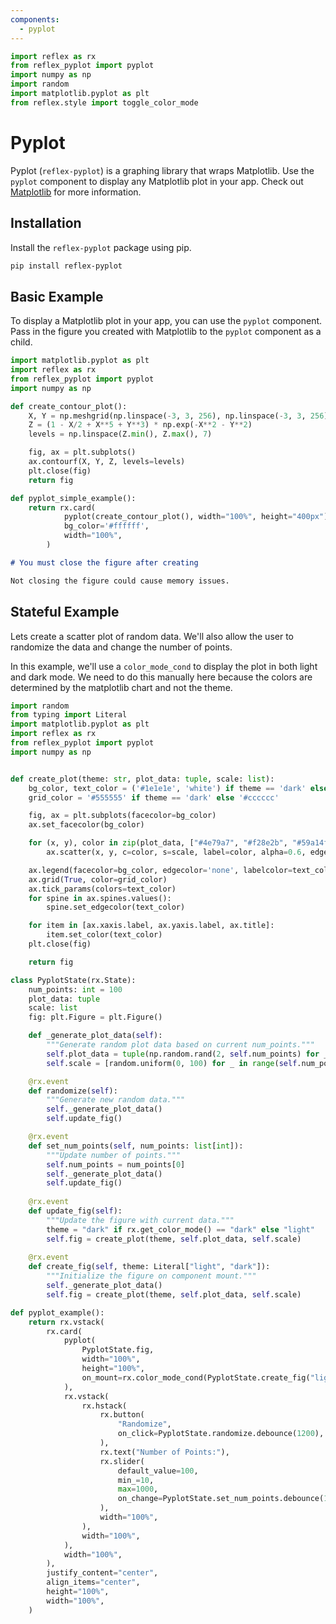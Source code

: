 ```yaml
---
components:
  - pyplot
---
```


```python exec
import reflex as rx
from reflex_pyplot import pyplot
import numpy as np
import random
import matplotlib.pyplot as plt
from reflex.style import toggle_color_mode
```

# Pyplot

Pyplot (`reflex-pyplot`) is a graphing library that wraps Matplotlib. Use the `pyplot` component to display any Matplotlib plot in your app. Check out [Matplotlib](https://matplotlib.org/) for more information.

## Installation

Install the `reflex-pyplot` package using pip.

```bash
pip install reflex-pyplot
```

## Basic Example

To display a Matplotlib plot in your app, you can use the `pyplot` component. Pass in the figure you created with Matplotlib to the `pyplot` component as a child.

```python demo exec
import matplotlib.pyplot as plt
import reflex as rx
from reflex_pyplot import pyplot
import numpy as np

def create_contour_plot():
    X, Y = np.meshgrid(np.linspace(-3, 3, 256), np.linspace(-3, 3, 256))
    Z = (1 - X/2 + X**5 + Y**3) * np.exp(-X**2 - Y**2)
    levels = np.linspace(Z.min(), Z.max(), 7)

    fig, ax = plt.subplots()
    ax.contourf(X, Y, Z, levels=levels)
    plt.close(fig)
    return fig

def pyplot_simple_example():
    return rx.card(
            pyplot(create_contour_plot(), width="100%", height="400px"),
            bg_color='#ffffff',
            width="100%",
        )
```

```md alert info
# You must close the figure after creating

Not closing the figure could cause memory issues.
```

## Stateful Example

Lets create a scatter plot of random data. We'll also allow the user to randomize the data and change the number of points.

In this example, we'll use a `color_mode_cond` to display the plot in both light and dark mode. We need to do this manually here because the colors are determined by the matplotlib chart and not the theme.

```python demo exec
import random
from typing import Literal
import matplotlib.pyplot as plt
import reflex as rx
from reflex_pyplot import pyplot
import numpy as np


def create_plot(theme: str, plot_data: tuple, scale: list):
    bg_color, text_color = ('#1e1e1e', 'white') if theme == 'dark' else ('white', 'black')
    grid_color = '#555555' if theme == 'dark' else '#cccccc'

    fig, ax = plt.subplots(facecolor=bg_color)
    ax.set_facecolor(bg_color)

    for (x, y), color in zip(plot_data, ["#4e79a7", "#f28e2b", "#59a14f"]):
        ax.scatter(x, y, c=color, s=scale, label=color, alpha=0.6, edgecolors="none")

    ax.legend(facecolor=bg_color, edgecolor='none', labelcolor=text_color)
    ax.grid(True, color=grid_color)
    ax.tick_params(colors=text_color)
    for spine in ax.spines.values():
        spine.set_edgecolor(text_color)

    for item in [ax.xaxis.label, ax.yaxis.label, ax.title]:
        item.set_color(text_color)
    plt.close(fig)

    return fig

class PyplotState(rx.State):
    num_points: int = 100
    plot_data: tuple
    scale: list
    fig: plt.Figure = plt.Figure()

    def _generate_plot_data(self):
        """Generate random plot data based on current num_points."""
        self.plot_data = tuple(np.random.rand(2, self.num_points) for _ in range(3))
        self.scale = [random.uniform(0, 100) for _ in range(self.num_points)]

    @rx.event
    def randomize(self):
        """Generate new random data."""
        self._generate_plot_data()
        self.update_fig()

    @rx.event
    def set_num_points(self, num_points: list[int]):
        """Update number of points."""
        self.num_points = num_points[0]
        self._generate_plot_data()
        self.update_fig()
    
    @rx.event
    def update_fig(self):
        """Update the figure with current data."""
        theme = "dark" if rx.get_color_mode() == "dark" else "light"
        self.fig = create_plot(theme, self.plot_data, self.scale)
    
    @rx.event
    def create_fig(self, theme: Literal["light", "dark"]):
        """Initialize the figure on component mount."""
        self._generate_plot_data()
        self.fig = create_plot(theme, self.plot_data, self.scale)

def pyplot_example():
    return rx.vstack(
        rx.card(
            pyplot(
                PyplotState.fig,
                width="100%",
                height="100%",
                on_mount=rx.color_mode_cond(PyplotState.create_fig("light"), PyplotState.create_fig("dark")),
            ),
            rx.vstack(
                rx.hstack(
                    rx.button(
                        "Randomize",
                        on_click=PyplotState.randomize.debounce(1200),  # 1.2 second debounce
                    ),
                    rx.text("Number of Points:"),
                    rx.slider(
                        default_value=100,
                        min_=10,
                        max=1000,
                        on_change=PyplotState.set_num_points.debounce(1200),  # 1.2 second debounce
                    ),
                    width="100%",
                ),
                width="100%",
            ),
            width="100%",
        ),
        justify_content="center",
        align_items="center",
        height="100%",
        width="100%",
    )
```
